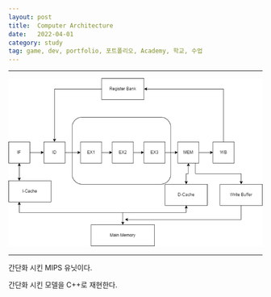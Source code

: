 ```yaml
---
layout: post
title:  Computer Architecture
date:   2022-04-01
category: study
tag: game, dev, portfolio, 포트폴리오, Academy, 학교, 수업
---
```



---

![Alt text](../../assets/img/study/SimpleMIPS.png)

---

간단화 시킨 MIPS 유닛이다.

간단화 시킨 모델을 C++로 재현한다.

